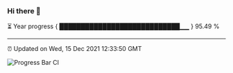 ### Hi there 👋

⏳ Year progress { ████████████████████████████▁▁ } 95.49 %

---

⏰ Updated on Wed, 15 Dec 2021 12:33:50 GMT

![Progress Bar CI](https://github.com/ZhaoGui/ZhaoGui/workflows/Progress%20Bar%20CI/badge.svg)
